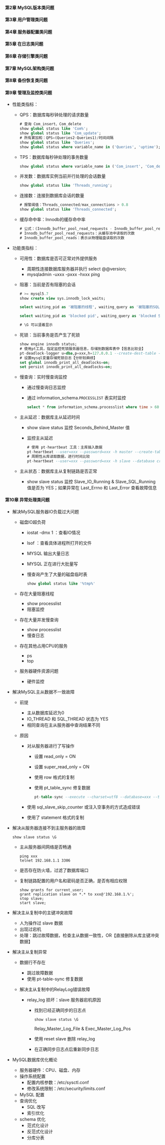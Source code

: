 #### 第2章 MySQL版本类问题

#### 第3章 用户管理类问题

#### 第4章 服务器配置类问题

#### 第5章 在日志类问题

#### 第6章 存储引擎类问题

#### 第7章 MySQL架构类问题

#### 第8章 备份恢复类问题

#### 第9章 管理及监控类问题

- 性能类指标：

  - QPS：数据库每秒钟处理的请求数量

    ```sql
    # 查询 Com_insert、Com_delete
    show global status like 'Com%';
    show global status like 'Com_update';
    # 所有累加和：QPS=(Queries2-Queries1)/时间间隔
    show global status like 'Queries';
    show global status where variable_name in ('Queries', 'uptime');
    ```

  - TPS：数据库每秒钟处理的事务数量

    ```sql
    show global status where variable_name in ('Com_insert', 'Com_delete', 'Com_update');
    ```

  - 并发数：数据库实例当前并行处理的会话数量

    ```sql
    show global status like 'Threads_running';
    ```

  - 连接数：连接到数据库会话的数量

    ```sql
    # 报警阈值：Threads_connected/max_connections > 0.8
    show global status like 'Threads_connected';
    ```

  - 缓存命中率：Innodb的缓存命中率

    ```sql
    # 公式：(Innodb_buffer_pool_read_requests - Innodb_buffer_pool_reads) / Innodb_buffer_pool_read_requests * 100%
    # Innodb_buffer_pool_read_requests：从缓存池中读取的次数
    # Innodb_buffer_pool_reads：表示从物理磁盘读取的次数
    ```

- 功能类指标：

  - 可用性：数据库是否可正常对外提供服务

    - 周期性连接数据库服务器并执行 select @@version;
    - mysqladmin -uxxx -pxxx -hxxx ping

  - 阻塞：当前是否有阻塞的会话

    ```sql
    # >= mysql5.7
    show create view sys.innodb_lock_waits;
    
    select waiting_pid as '被阻塞的线程', waiting_query as '被阻塞的SQL', blocking_pid as '阻塞线程', blocking_query as '阻塞SQL', wait_age as '阻塞时间', sql_kill_blocking_query as '建议操作' from sys.innodb_lock_waits where (UNIX_TIMESTAMP() - UNIX_TIMESTAMP(wait_started)) > 30
    
    select waiting_pid as 'blocked pid', waiting_query as 'blocked SQL', blocking_pid as 'running pid', blocking_query as 'running SQL', wait_age as 'blocked time', sql_kill_blocking_query as 'info' from sys.innodb_lock_waits where (UNIX_TIMESTAMP() - UNIX_TIMESTAMP(wait_started)) > 30
    
    # \G 可以竖着显示
    ```

  - 死锁：当前事务是否产生了死锁

    ```sql
    show engine innodb status;
    # 使用pt工具，指定监控死锁服务器信息，存储到数据库表中【信息比较全】
    pt-deadlock-logger u=dba,p=xxx,h=127.0.0.1 --create-dest-table --dest u=dba,p=xxx,h=127.0.0.1,D=crn,t=deadlock
    # 设置mysql变量存储死锁日志【分析较麻烦】
    set global innodb_print_all_deadlocks=on;
    set persist innodb_print_all_deadlocks=on;
    ```

  - 慢查询：实时慢查询监控

    - 通过慢查询日志监控

    - 通过 information_schema.`PROCESSLIST` 表实时监控

      ```sql
      select * from information_schema.processlist where time > 60 and command <> 'Sleep';
      ```

  - 主从延迟：数据库主从延迟时间

    - show slave status 监控 Seconds_Behind_Master 值

    - 监控主从延迟

      ```sql
      # 使用 pt-heartbeat 工具：主库插入数据
      pt-heartbeat --user=xxx --password=xxx -h master --create-table --database xxx -update --daemonize --interval=1
      # 周期性从库读取数据，进行时间比较
      pt-heartbeat --user=xxx --password=xxx -h slave --database crn --monitor --daemonize --log /tmp/slave_lag.log
      ```

  - 主从状态：数据库主从复制链路是否正常

    - show slave status 监控 Slave_IO_Running & Slave_SQL_Running 值是否为 YES；如果异常在 Last_Errno 和 Last_Error 查看故障信息

#### 第10章 异常处理类问题

- 解决MySQL服务器IO负载过大问题

  - 磁盘IO超负荷

    - iostat -dmx 1	：查看IO情况

    - lsof	：查看具体进程所打开的文件

    - MYSQL 输出大量日志

    - MYSQL 正在进行大批量写

    - 慢查询产生了大量的磁盘临时表

      ```sql
      show global status like '%tmp%'
      ```

  - 存在大量阻塞线程

    - show processlist
    - 阻塞监控

  - 存在大量并发慢查询

    - show processlist
    - 慢查日志

  - 存在其他占用CPU的服务

    - ps
    - top

  - 服务器硬件资源问题

    - 硬件监控

- 解决MySQL主从数据不一致故障

  - 前提

    - 主从数据库延迟为0
    - IO_THREAD 和 SQL_THREAD 状态为 YES
    - 相同查询在主从服务器中查询结果不同

  - 原因

    - 对从服务器进行了写操作

      - 设置 read_only = ON

      - 设置 super_read_only = ON

      - 使用 row 格式的复制

      - 使用 pt_table_sync 修复数据

        ```sql
        pt-table-sync --execute --charset=utf8 --database=xxx --table=xxx --sync-to-master h=xxx从库信息,u=xxx,p=xxx
        ```

    - 使用 sql_slave_skip_counter 或注入空事务的方式造成错误

    - 使用了 statement 格式的复制

- 解决从服务器连接不到主服务器的故障

  ```shell
  show slave status \G
  ```

  - 主从服务器间网络是否畅通

    ```shell
    ping xxx
    telnet 192.168.1.1 3306
    ```

  - 是否存在防火墙，过滤了数据库端口

  - 复制链路配置的用户名和密码是否正确，是否有相应权限

    ```shell
    show grants for current_user;
    grant replication slave on *.* to xxx@'192.168.1.%';
    stop slave;
    start slave;
    ```

- 解决主从复制中的主键冲突故障

  - 人为操作过 slave 数据
  - 出现过宕机
  - 处理：跳过故障数据，检查主从数据一致性，OR【直接删除从库主键冲突数据】

- 解决主从复制异常

  - 数据行不存在

    - 跳过故障数据
    - 使用 pt-table-sync 修复数据

  - 解决主从复制中的RelayLog错误故障

    - relay_log 损坏：slave 服务器宕机原因

      - 找到已经正确同步的日志点

        ```shell
        show slave status \G
        ```

        Relay_Master_Log_File & Exec_Master_Log_Pos

      - 使用 reset slave 删除 relay_log

      - 在正确同步日志点后重新同步日志

- MySQL数据库优化概论

  - 服务器硬件：CPU、磁盘、内存
  - 操作系统配置
    - 配置内核参数：/etc/sysctl.conf
    - 修改系统限制：/etc/security/limits.conf
  - MySQL 配置
  - 查询优化
    - SQL 改写
    - 索引优化
  - schema 优化
    - 范式化设计
    - 反范式化设计
    - 分库分表
